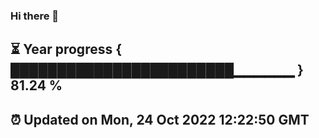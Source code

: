 ### Hi there 👋
⏳ Year progress { ████████████████████████▁▁▁▁▁▁ } 81.24 %
---
⏰ Updated on Mon, 24 Oct 2022 12:22:50 GMT
---
